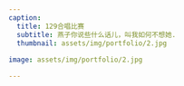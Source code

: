 ```yaml
---
caption:
  title: 129合唱比赛
  subtitle: 燕子你说些什么话儿，叫我如何不想她.
  thumbnail: assets/img/portfolio/2.jpg
  
image: assets/img/portfolio/2.jpg

---
```

